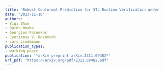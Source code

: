 ```yaml
---
title: 'Robust Conformal Prediction for STL Runtime Verification under Distribution Shift'
date: '2023-11-16'
authors:
- Yiqi Zhao
- Bardh Hoxha
- Georgios Fainekos
- Jyotirmoy V. Deshmukh
- Lars Lindemann
publication_types:
- working paper
publication: '*arXiv preprint arXiv:2311.09482*'
url_pdf: "https://arxiv.org/pdf/2311.09482.pdf"
---
```

